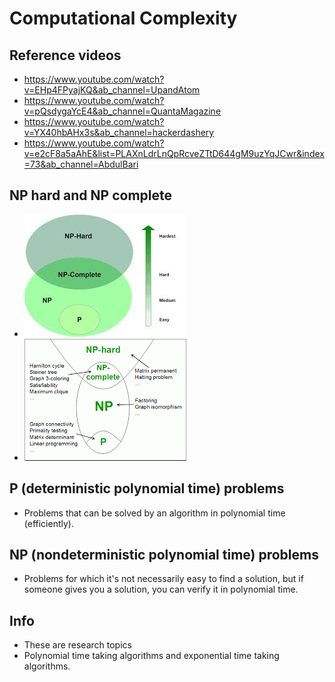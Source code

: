 # Computational Complexity

## Reference videos

- <https://www.youtube.com/watch?v=EHp4FPyajKQ&ab_channel=UpandAtom>
- <https://www.youtube.com/watch?v=pQsdygaYcE4&ab_channel=QuantaMagazine>
- <https://www.youtube.com/watch?v=YX40hbAHx3s&ab_channel=hackerdashery>
- <https://www.youtube.com/watch?v=e2cF8a5aAhE&list=PLAXnLdrLnQpRcveZTtD644gM9uzYqJCwr&index=73&ab_channel=AbdulBari>

## NP hard and NP complete

- ![np_hard](/media/np_hard.png)
- ![np_complete](/media/np_complete.png)

## P (deterministic polynomial time) problems

- Problems that can be solved by an algorithm in polynomial time (efficiently).

## NP (nondeterministic polynomial time) problems

- Problems for which it's not necessarily easy to find a solution, but if someone gives you a solution, you can verify it in polynomial time.

## Info

- These are research topics
- Polynomial time taking algorithms and exponential time taking algorithms.
